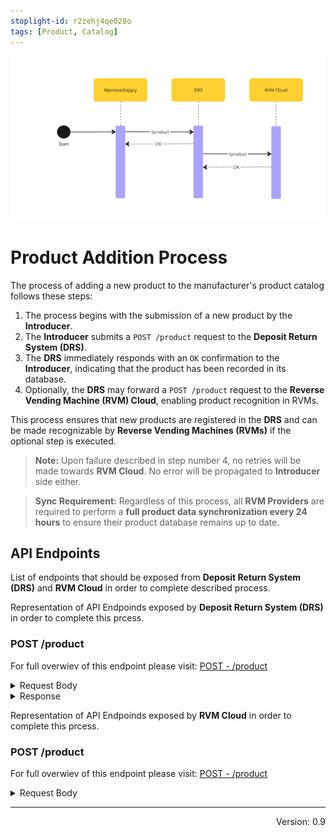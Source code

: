 ```yaml
---
stoplight-id: r2zehj4qe028o
tags: [Product, Catalog]
---
```


![NewProductAdded.png](../../assets/images/NewProductAdded.png)

# Product Addition Process

The process of adding a new product to the manufacturer's product catalog follows these steps:

1. The process begins with the submission of a new product by the **Introducer**.
2. The **Introducer** submits a `POST /product` request to the **Deposit Return System (DRS)**.
3. The **DRS** immediately responds with an `OK` confirmation to the **Introducer**, indicating that the product has been recorded in its database.
4. Optionally, the **DRS** may forward a `POST /product` request to the **Reverse Vending Machine (RVM) Cloud**, enabling product recognition in RVMs.

This process ensures that new products are registered in the **DRS** and can be made recognizable by **Reverse Vending Machines (RVMs)** if the optional step is executed.

> **Note:** Upon failure described in step number 4, no retries will be made towards **RVM Cloud**. No error will be propagated to **Introducer** side either.

> **Sync Requirement:** Regardless of this process, all **RVM Providers** are required to perform a **full product data synchronization every 24 hours** to ensure their product database remains up to date.

## API Endpoints

List of endpoints that should be exposed from **Deposit Return System (DRS)** and **RVM Cloud** in order to complete described process.

<!--
type: tab
title: DRS
-->
Representation of API Endpoinds exposed by **Deposit Return System (DRS)** in order to complete this prcess.

### POST /product

For full overwiev of this endpoint please visit: [POST - /product](../../drs-openapi.yaml/paths/\~1product/get)

<details>

<summary>Request Body</summary>

```yaml jsonSchema
  $ref: '../../models/ProductPost.yaml'
```

</details>

<details>

<summary>Response</summary>

```yaml jsonSchema
  {
  "type": "object",
  "properties": {
    "id": {
      "type": "string"
    }
  }
}
```

</details>

<!--
type: tab
title: RVM
-->

Representation of API Endpoinds exposed by **RVM Cloud** in order to complete this prcess.

### POST /product

For full overwiev of this endpoint please visit: [POST - /product](../../rvm-openapi.yaml/paths/\~1product/post)

<details>
<summary>Request Body</summary>

```yaml jsonSchema
  $ref: '../../models/Product.yaml'
```

</details>

<!-- type: tab-end -->

---
<div style="text-align: right"> Version: 0.9</div>
